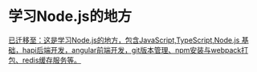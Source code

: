学习Node.js的地方
======

[已迁移至：这是学习Node.js的地方，包含JavaScript,TypeScript,Node.js 基础，hapi后端开发，angular前端开发，git版本管理、npm安装与webpack打包、redis缓存服务等。](https://github.com/angenalZZZ/nodejs)

